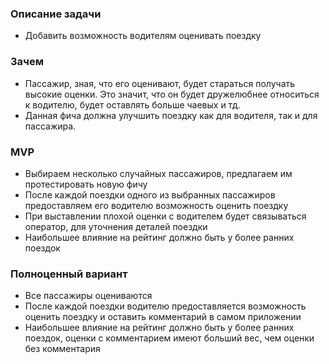 ### Описание задачи  
- Добавить возможность водителям оценивать поездку  
### Зачем  
- Пассажир, зная, что его оценивают, будет стараться получать высокие оценки. Это значит, что он будет дружелюбнее относиться к водителю, будет оставлять больше чаевых и тд.  
- Данная фича должна улучшить поездку как для водителя, так и для пассажира.  
### MVP  
- Выбираем несколько случайных пассажиров, предлагаем им протестировать новую фичу  
- После каждой поездки одного из выбранных пассажиров предоставляем его водителю возможность оценить поездку  
- При выставлении плохой оценки с водителем будет связываться оператор, для уточнения деталей поездки  
- Наибольшее влияние на рейтинг должно быть у более ранних поездок  
### Полноценный вариант  
- Все пассажиры оцениваются  
- После каждой поездки водителю предоставляется возможность оценить поездку и оставить комментарий в самом приложении  
- Наибольшее влияние на рейтинг должно быть у более ранних поездок, оценки с комментарием имеют больший вес, чем оценки без комментария  
